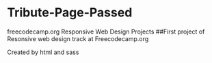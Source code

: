 # Tribute-Page-Passed
freecodecamp.org Responsive Web Design Projects
##First project of Resonsive web design track at 
Freecodecamp.org

Created by html and sass 
